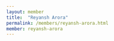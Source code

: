 ```yaml
---
layout: member
title:  "Reyansh Arora"
permalink: /members/reyansh-arora.html
member: reyansh-arora
---
```

